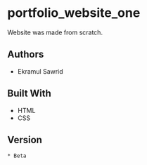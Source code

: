 # portfolio_website_one

Website was made from scratch.

## Authors

* Ekramul Sawrid

## Built With

* HTML
* CSS

## Version

```
* Beta
```